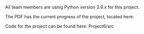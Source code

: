All team members are using Python version 3.9.x for this project.

The PDF has the current progress of the project, located here:

Code for the project can be found here: Project6/src
